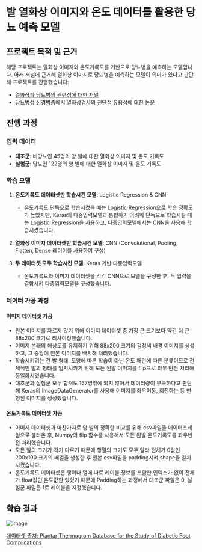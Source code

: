 # 발 열화상 이미지와 온도 데이터를 활용한 당뇨 예측 모델


## 프로젝트 목적 및 근거
해당 프로젝트는 열화상 이미지와 온도기록도를 기반으로 당뇨병을 예측하는 모델입니다. 아래 저널에 근거해 열화상 이미지로 당뇨병을 예측하는 모델이 의미가 있다고 판단해 프로젝트를 진행했습니다:

- [열화상과 당뇨병의 관련성에 대한 저널](https://www.ncbi.nlm.nih.gov/pmc/articles/PMC2909517/)
- [당뇨병성 신경병증에서 열화상검사의 진단적 유용성에 대한 논문](https://www.e-agmr.org/upload/pdf/Kgs-004-01-07.pdf)

## 진행 과정

### 입력 데이터
- **대조군**: 비당뇨인 45명의 양 발에 대한 열화상 이미지 및 온도 기록도
- **실험군**: 당뇨인 122명의 양 발에 대한 열화상 이미지 및 온도 기록도

### 학습 모델
1. **온도기록도 데이터셋만 학습시킨 모델**: Logistic Regression & CNN
   - 온도기록도 단독으로 학습시켰을 때는 Logistic Regression으로 학습 정확도가 높았지만, Keras의 다중입력모델과 통합하기 어려워 단독으로 학습시킬 때는 Logistic Regression을 사용하고, 다중입력모델에서는 CNN을 사용해 학습시켰습니다.

2. **열화상 이미지 데이터셋만 학습시킨 모델**: CNN (Convolutional, Pooling, Flatten, Dense 레이어를 사용하여 구성)

3. **두 데이터셋 모두 학습시킨 모델**: Keras 기반 다중입력모델
   - 온도기록도와 이미지 데이터셋을 각각 CNN으로 모델을 구성한 후, 두 입력을 결합시켜 다중입력모델을 구성했습니다.

### 데이터 가공 과정

#### 이미지 데이터셋 가공
- 원본 이미지를 자르지 않기 위해 이미지 데이터셋 중 가장 큰 크기보다 약간 더 큰 88x200 크기로 리사이징했습니다.
- 이미지 본래의 해상도를 유지하기 위해 88x200 크기의 검정색 배경 이미지를 생성하고, 그 중앙에 원본 이미지를 배치해 처리했습니다.
- 학습시키려는 건 발 형태, 모양에 따른 학습이 아닌 온도 패턴에 따른 분류이므로 전체적인 발의 형태를 일치시키기 위해 모든 왼발 이미지를 flip으로 좌우 반전 처리해 동일화시켰습니다.
- 대조군과 실험군 모두 합쳐도 167명밖에 되지 않아서 데이터량이 부족하다고 판단해 Keras의 ImageDataGenerator를 사용해 이미지를 좌우이동, 회전하는 등 변형된 이미지를 생성했습니다.

#### 온도기록도 데이터셋 가공
- 이미지 데이터셋과 마찬가지로 양 발의 정확한 비교를 위해 csv파일을 데이터프레임으로 불러온 후, Numpy의 flip 함수를 사용해서 모든 왼발 온도기록도를 좌우반전 처리했습니다.
- 모든 발의 크기가 각기 다르기 때문에 행열의 크기도 모두 달라 전체가 0값인 200x100 크기의 배열을 생성한 후 원본 csv파일을 padding시켜 shape을 일치시켰습니다.
- 온도기록도 데이터셋은 행이나 열에 따로 레이블 정보를 포함한 인덱스가 없이 전체가 float값인 온도값만 있었기 때문에 Padding하는 과정에서 대조군 파일은 0, 실험군 파일은 1로 레이블을 지정했습니다.

## 학습 결과
![image](https://github.com/user-attachments/assets/b90cb7a1-945e-498e-bbdd-5460173fe1e7)

[데이터셋 출처: Plantar Thermogram Database for the Study of Diabetic Foot Complications](https://github.com/user-attachments/assets/6647935d-90d8-4be6-b754-a71eb49e4278)

